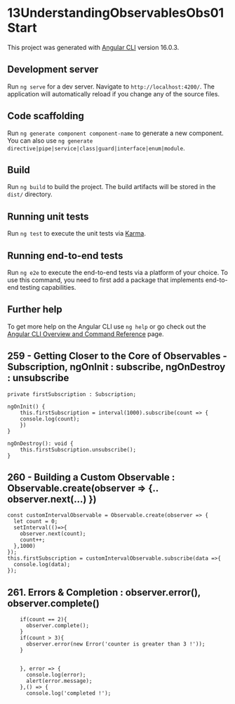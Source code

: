 # 13UnderstandingObservablesObs01Start

This project was generated with [Angular CLI](https://github.com/angular/angular-cli) version 16.0.3.

## Development server

Run `ng serve` for a dev server. Navigate to `http://localhost:4200/`. The application will automatically reload if you change any of the source files.

## Code scaffolding

Run `ng generate component component-name` to generate a new component. You can also use `ng generate directive|pipe|service|class|guard|interface|enum|module`.

## Build

Run `ng build` to build the project. The build artifacts will be stored in the `dist/` directory.

## Running unit tests

Run `ng test` to execute the unit tests via [Karma](https://karma-runner.github.io).

## Running end-to-end tests

Run `ng e2e` to execute the end-to-end tests via a platform of your choice. To use this command, you need to first add a package that implements end-to-end testing capabilities.

## Further help

To get more help on the Angular CLI use `ng help` or go check out the [Angular CLI Overview and Command Reference](https://angular.io/cli) page.

## 259 - Getting Closer to the Core of Observables - Subscription, ngOnInit : subscribe, ngOnDestroy : unsubscribe

    private firstSubscription : Subscription;

    ngOnInit() {
        this.firstSubscription = interval(1000).subscribe(count => {
        console.log(count);
        })
    }

    ngOnDestroy(): void {
        this.firstSubscription.unsubscribe();
    }

## 260 - Building a Custom Observable : Observable.create(observer => {.. observer.next(...) }) 

    const customIntervalObservable = Observable.create(observer => {
      let count = 0;
      setInterval(()=>{
        observer.next(count);
        count++;
      },1000)
    });
    this.firstSubscription = customIntervalObservable.subscribe(data =>{
      console.log(data);
    });

## 261. Errors & Completion : observer.error(), observer.complete() 

        if(count == 2){
          observer.complete();
        }
        if(count > 3){
          observer.error(new Error('counter is greater than 3 !'));
        }


        }, error => {
          console.log(error);
          alert(error.message);
        },() => {
          console.log('completed !');